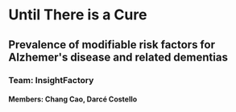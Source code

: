 # Until There is a Cure
## Prevalence of modifiable risk factors for Alzhemer's disease and related dementias
### Team: InsightFactory
#### Members: Chang Cao, Darcé Costello
